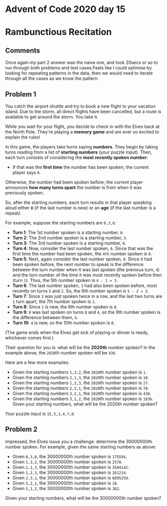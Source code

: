 # Advent of Code 2020 day 15

# Rambunctious Recitation

## Comments

Once again my part 2 answer was the naive one, and took 20secs or so to run through both problems and test cases.Feels like I could optimise by looking for repeating patterns in the data, then we would need to iterate through all the cases as we know the pattern.

## Problem 1

You catch the airport shuttle and try to book a new flight to your vacation island. Due to the storm, all direct flights have been cancelled, but a route is available to get around the storm. You take it.

While you wait for your flight, you decide to check in with the Elves back at the North Pole. They're playing a **memory game** and are ever so excited to explain the rules!

In this game, the players take turns saying **numbers**. They begin by taking turns reading from a list of **starting numbers** (your puzzle input). Then, each turn consists of considering the **most recently spoken number**:

- If that was the **first time** the number has been spoken, the current player says `0`.

Otherwise, the number had been spoken before; the current player announces **how many turns apart** the number is from when it was previously spoken.

So, after the starting numbers, each turn results in that player speaking aloud either **`0`** (if the last number is new) or an **age** (if the last number is a repeat).

For example, suppose the starting numbers are `0,3,6`:

- **Turn 1**: The 1st number spoken is a starting number, `0`.
- **Turn 2**: The 2nd number spoken is a starting number, `3`.
- **Turn 3**: The 3rd number spoken is a starting number, `6`.
- **Turn 4**: Now, consider the last number spoken, `6`. Since that was the first time the number had been spoken, the `4th` number spoken is `0`.
- **Turn 5**: Next, again consider the last number spoken, `0`. Since it had been spoken before, the next number to speak is the difference between the turn number when it was last spoken (the previous turn, `4`) and the turn number of the time it was most recently spoken before then (turn `1`). Thus, the 5th number spoken is `4 - 1 = 3`.
- **Turn 6**: The last number spoken, `3` had also been spoken before, most recently on turns `5` and `2`. So, the 6th number spoken is `5 - 2 = 3`.
- **Turn 7**: Since `3` was just spoken twice in a row, and the last two turns are `1` turn apart, the 7th number spoken is `1`.
- **Turn 8**: Since `1` is new, the 8th number spoken is `0`.
- **Turn 9**: `0` was last spoken on turns `8` and `4`, so the 9th number spoken is the difference between them, `4`.
- **Turn 10**: `4` is new, so the 10th number spoken is `0`.

(The game ends when the Elves get sick of playing or dinner is ready, whichever comes first.)

Their question for you is: what will be the **2020th** number spoken? In the example above, the `2020`th number spoken will be `436`.

Here are a few more examples:

- Given the starting numbers `1,3,2`, the `2020`th number spoken is `1`.
- Given the starting numbers `2,1,3`, the `2020`th number spoken is `10`.
- Given the starting numbers `1,2,3`, the `2020`th number spoken is `27`.
- Given the starting numbers `2,3,1`, the `2020`th number spoken is `78`.
- Given the starting numbers `3,2,1`, the `2020`th number spoken is `438`.
- Given the starting numbers `3,1,2`, the `2020`th number spoken is `1836`.
  Given your starting numbers, what will be the 2020th number spoken?

Your puzzle input is `15,5,1,4,7,0`.

## Problem 2

Impressed, the Elves issue you a challenge: determine the 30000000th number spoken. For example, given the same starting numbers as above:

- Given `0,3,6`, the 30000000th number spoken is `175594`.
- Given `1,3,2`, the 30000000th number spoken is `2578`.
- Given `2,1,3`, the 30000000th number spoken is `3544142`.
- Given `1,2,3`, the 30000000th number spoken is `261214`.
- Given `2,3,1`, the 30000000th number spoken is `6895259`.
- Given `3,2,1`, the 30000000th number spoken is `18`.
- Given `3,1,2`, the 30000000th number spoken is `362`.

Given your starting numbers, what will be the 30000000th number spoken?
